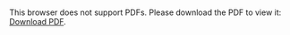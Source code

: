 <object data="Rapport.pdf" type="application/pdf" width="700px" height="700px">
    <embed src="Rapport.pdf">
        <p>This browser does not support PDFs. Please download the PDF to view it: <a href="Rapport.pdf">Download PDF</a>.</p>
    </embed>
</object>